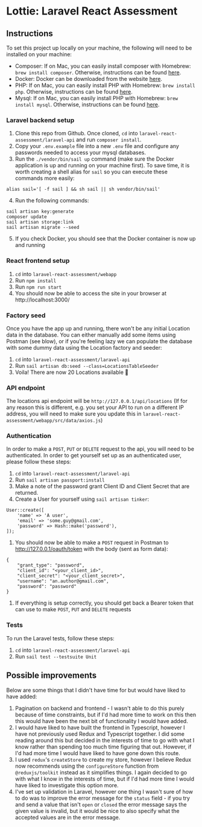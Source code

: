<h1>Lottie: Laravel React Assessment</h1>

<h2>Instructions</h2>

To set this project up locally on your machine, the following will need to be installed on your machine:

- Composer: If on Mac, you can easily install composer with Homebrew: `brew install composer`. Otherwise, instructions can be found [here](https://www.geeksforgeeks.org/how-to-install-php-composer-on-windows/).
- Docker: Docker can be downloaded from the website [here](https://www.docker.com/).
- PHP: If on Mac, you can easily install PHP with Homebrew: `brew install php`. Otherwise, instructions can be found [here](https://www.php.net/manual/en/install.windows.php).
- Mysql: If on Mac, you can easily install PHP with Homebrew: `brew install mysql`. Otherwise, instructions can be found [here](https://dev.mysql.com/downloads/installer/).

<h3>Laravel backend setup</h3>

1. Clone this repo from Github. Once cloned, `cd` into `laravel-react-assessment/laravel-api` and run `composer install`.
2. Copy your `.env.example` file into a new `.env` file and configure any passwords needed to access your mysql databases.
3. Run the `./vendor/bin/sail up` command (make sure the Docker application is up and running on your machine first). To save time, it is worth creating a shell alias for `sail` so you can execute these commands more easily:

```
alias sail='[ -f sail ] && sh sail || sh vendor/bin/sail'
```

4. Run the following commands:

```
sail artisan key:generate
composer update
sail artisan storage:link
sail artisan migrate --seed
```

5. If you check Docker, you should see that the Docker container is now up and running

<h3>React frontend setup</h3>

1. `cd` into `laravel-react-assessment/webapp`
2. Run `npm install`
3. Run `npm run start`
4. You should now be able to access the site in your browser at http://localhost:3000/

<h3>Factory seed</h3>

Once you have the app up and running, there won't be any initial Location data in the database. You can either manually add some items using Postman (see blow), or if you're feeling lazy we can populate the database with some dummy data using the Location factory and seeder:

1. `cd` into `laravel-react-assessment/laravel-api`
2. Run `sail artisan db:seed --class=LocationsTableSeeder`
3. Voila! There are now 20 Locations available 🥳

<h3>API endpoint</h3>

The locations api endpoint will be `http://127.0.0.1/api/locations`
(If for any reason this is different, e.g. you set your API to run on a different IP address, you will need to make sure you update this in `laravel-react-assessment/webapp/src/data/axios.js`)

<h3>Authentication</h3>

In order to make a `POST`, `PUT` or `DELETE` request to the api, you will need to be authenticated. In order to get yourself set up as an authenticated user, please follow these steps:

1. `cd` into `laravel-react-assessment/laravel-api`
2. Run `sail artisan passport:install`
3. Make a note of the password grant Client ID and Client Secret that are returned.
4. Create a User for yourself using `sail artisan tinker`:

```
User::create([
    'name' => 'A user',
    'email' => 'some.guy@gmail.com',
    'password' => Hash::make('password'),
]);
```

1. You should now be able to make a `POST` request in Postman to http://127.0.0.1/oauth/token with the body (sent as form data):

```
{
    "grant_type": "password",
    "client_id": "<your_client_id>",
    "client_secret": "<your_client_secret>",
    "username": "an.author@gmail.com",
    "password": "password"
}
```

1. If everything is setup correctly, you should get back a Bearer token that can use to make `POST`, `PUT` and `DELETE` requests

<h3>Tests</h3>

To run the Laravel tests, follow these steps:

1. `cd` into `laravel-react-assessment/laravel-api`
2. Run `sail test --testsuite Unit`

<h2>Possible improvements</h2>

Below are some things that I didn't have time for but would have liked to have added:

1. Pagination on backend and frontend - I wasn't able to do this purely because of time constraints, but if I'd had more time to work on this then this would have been the next bit of functionality I would have added.
2. I would have liked to have built the frontend in Typescript, however I have not previously used Redux and Typescript together. I did some reading around this but decided in the interests of time to go with what I know rather than spending too much time figuring that out. However, if I'd had more time I would have liked to have gone down this route.
3. I used `redux`'s `createStore` to create my store, however I believe Redux now recommends using the `configureStore` function from `@reduxjs/toolkit` instead as it simplifies things. I again decided to go with what I know in the interests of time, but if I'd had more time I would have liked to investigate this option more.
4. I've set up validation in Laravel, however one thing I wasn't sure of how to do was to improve the error message for the `status` field - if you try and send a value that isn't `open` or `closed` the error message says the given value is invalid, but it would be nice to also specify what the accepted values are in the error message.
